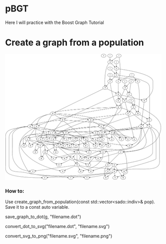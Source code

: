 # pBGT
Here I will practice with the Boost Graph Tutorial

# Create a graph from a population
![alt text](https://github.com/Lumphie/pBGT/blob/master/test.png "It can create graphs from a sado::population")

### How to:

Use create_graph_from_population(const std::vector\<sado::indiv>& pop).
Save it to a const auto variable.

save_graph_to_dot(g, "filename.dot")

convert_dot_to_svg("filename.dot", "filename.svg")

convert_svg_to_png("filename.svg", "filename.png")
